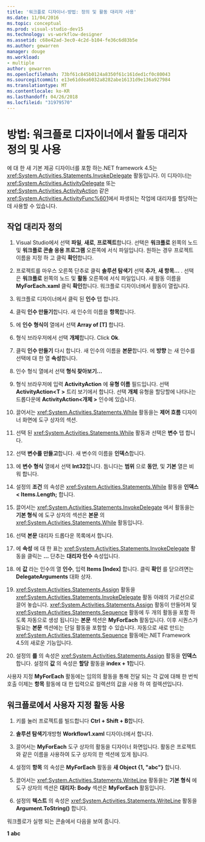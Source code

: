 ```yaml
---
title: '워크플로 디자이너-방법: 정의 및 활동 대리자 사용'
ms.date: 11/04/2016
ms.topic: conceptual
ms.prod: visual-studio-dev15
ms.technology: vs-workflow-designer
ms.assetid: c68e42ad-3ec0-4c2d-b104-fe36c6d83b5e
ms.author: gewarren
manager: douge
ms.workload:
- multiple
author: gewarren
ms.openlocfilehash: 73bf61c845b0124a8350f61c161ded1cf0c80043
ms.sourcegitcommit: e13e61ddea6032a8282abe16131d9e136a927984
ms.translationtype: MT
ms.contentlocale: ko-KR
ms.lasthandoff: 04/26/2018
ms.locfileid: "31979570"
---
```

# <a name="how-to-define-and-consume-activity-delegates-in-the-workflow-designer"></a>방법: 워크플로 디자이너에서 활동 대리자 정의 및 사용

에 대 한 새 기본 제공 디자이너를 포함 하는.NET framework 4.5는 <xref:System.Activities.Statements.InvokeDelegate> 활동입니다. 이 디자이너는 <xref:System.Activities.ActivityDelegate> 또는 <xref:System.Activities.ActivityAction> 같은 <xref:System.Activities.ActivityFunc%601>에서 파생되는 작업에 대리자를 할당하는 데 사용할 수 있습니다.

## <a name="define-an-activity-delegate"></a>작업 대리자 정의

1.  Visual Studio에서 선택 **파일**, **새로**, **프로젝트**합니다. 선택은 **워크플로** 왼쪽의 노드 및 **워크플로 콘솔 응용 프로그램** 오른쪽에 서식 파일입니다. 원하는 경우 프로젝트 이름을 지정 하 고 클릭 **확인**합니다.

2.  프로젝트를 마우스 오른쪽 단추로 클릭 **솔루션 탐색기** 선택 **추가**, **새 항목...** . 선택은 **워크플로** 왼쪽의 노드 및 **활동** 오른쪽에 서식 파일입니다. 새 활동 이름을 **MyForEach.xaml** 클릭 **확인**합니다. 워크플로 디자이너에서 활동이 열립니다.

3.  워크플로 디자이너에서 클릭 된 **인수** 탭 합니다.

4.  클릭 **인수 만들기**합니다. 새 인수의 이름을 **항목**합니다.

5.  에 **인수 형식이** 열에서 선택 **Array of [T]** 합니다.

6.  형식 브라우저에서 선택 **개체**합니다. Click **Ok**.

7.  클릭 **인수 만들기** 다시 합니다. 새 인수의 이름을 **본문**합니다. 에 **방향** 는 새 인수를 선택에 대 한 열 **속성**합니다.

8.  인수 형식 열에서 선택 **형식 찾아보기...**

9. 형식 브라우저에 입력 **ActivityAction** 에 **유형 이름** 필드입니다. 선택 **ActivityAction\<T >** 트리 보기에서 합니다. 선택 **개체** 유형을 할당할에 나타나는 드롭다운에 **ActivityAction\<개체 >** 인수에 있습니다.

10. 끌어서는 <xref:System.Activities.Statements.While> 활동을는 **제어 흐름** 디자이너 화면에 도구 상자의 섹션.

11. 선택 된 <xref:System.Activities.Statements.While> 활동과 선택은 **변수** 탭 합니다.

12. 선택 **변수를 만들고**합니다. 새 변수의 이름을 **인덱스**합니다.

13. 에 **변수 형식** 열에서 선택 **Int32**합니다. 둡니다는 **범위** 으로 **동안**, 및 **기본** 열은 비워 합니다.

14. 설정의 **조건** 의 속성은 <xref:System.Activities.Statements.While> 활동을 **인덱스 < Items.Length;** 합니다.

15. 끌어서는 <xref:System.Activities.Statements.InvokeDelegate> 에서 활동을는 **기본 형식** 에 도구 상자의 섹션은 **본문** 의 <xref:System.Activities.Statements.While> 활동입니다.

16. 선택 **본문** 대리자 드롭다운 목록에서 합니다.

17. 에 **속성** 에 대 한 표는 <xref:System.Activities.Statements.InvokeDelegate> 활동을 클릭는 **...**  단추는 **대리자 인수** 속성입니다.

18. 에 **값** 라는 인수의 열 **인수**, 입력 **Items [Index]** 합니다. 클릭 **확인** 를 닫으려면는 **DelegateArguments** 대화 상자.

19. <xref:System.Activities.Statements.Assign> 활동을 <xref:System.Activities.Statements.InvokeDelegate> 활동 아래의 가로선으로 끌어 놓습니다. <xref:System.Activities.Statements.Assign> 활동이 만들어져 및 <xref:System.Activities.Statements.Sequence> 활동에 두 개의 활동을 포함 하도록 자동으로 생성 됩니다는 **본문** 섹션은 **MyForEach** 활동입니다. 이후 시퀀스가 필요는 **본문** 섹션에는 단일 활동을 포함할 수 있습니다. 자동으로 새로 만드는 <xref:System.Activities.Statements.Sequence> 활동에는.NET Framework 4.5의 새로운 기능입니다.

20. 설정의 **를** 의 속성은 <xref:System.Activities.Statements.Assign> 활동을 **인덱스**합니다. 설정의 **값** 의 속성은 **할당** 활동을 **index + 1**합니다.

 사용자 지정 **MyForEach** 활동에는 임의의 활동을 통해 전달 되는 각 값에 대해 한 번씩 호출 이제는 **항목** 활동에 대 한 입력으로 컬렉션의 값을 사용 하 여 컬렉션입니다.

## <a name="use-the-custom-activity-in-a-workflow"></a>워크플로에서 사용자 지정 활동 사용

1.  키를 눌러 프로젝트를 빌드합니다 **Ctrl + Shift + B**합니다.

2.  **솔루션 탐색기**개방형 **Workflow1.xaml** 디자이너에서 합니다.

3.  끌어서는 **MyForEach** 도구 상자의 활동을 디자이너 화면입니다. 활동은 프로젝트와 같은 이름을 사용하여 도구 상자의 한 섹션에 있게 됩니다.

4.  설정의 **항목** 의 속성은 **MyForEach** 활동을 **새 Object {1, "abc"}** 합니다.

5.  끌어서는 <xref:System.Activities.Statements.WriteLine> 활동을는 **기본 형식** 에 도구 상자의 섹션은 **대리자: Body** 섹션은 **MyForEach** 활동입니다.

6.  설정의 **텍스트** 의 속성은 <xref:System.Activities.Statements.WriteLine> 활동을 **Argument.ToString()** 합니다.

워크플로가 실행 되는 콘솔에서 다음을 보여 줍니다.

**1**
**abc**